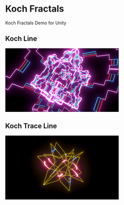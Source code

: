 # Koch Fractals
Koch Fractals Demo for Unity 

## Koch Line

![Image 1](docs/koch_line_animation.gif)

## Koch Trace Line

![Image 2](docs/koch_trace_animation.gif)
